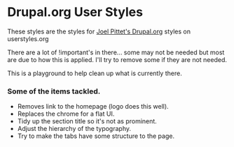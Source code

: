 Drupal.org User Styles
======================

These styles are the styles for [Joel Pittet's Drupal.org](http://userstyles.org/styles/95179/joel-pittet-s-drupal-org-styles) styles on userstyles.org

There are a lot of !important's in there... some may not be needed but most are due to how this is applied. I'll try to remove some if they are not needed.

This is a playground to help clean up what is currently there.

### Some of the items tackled.

* Removes link to the homepage (logo does this well).
* Replaces the chrome for a flat UI.
* Tidy up the section title so it's not as prominent.
* Adjust the hierarchy of the typography.
* Try to make the tabs have some structure to the page.
